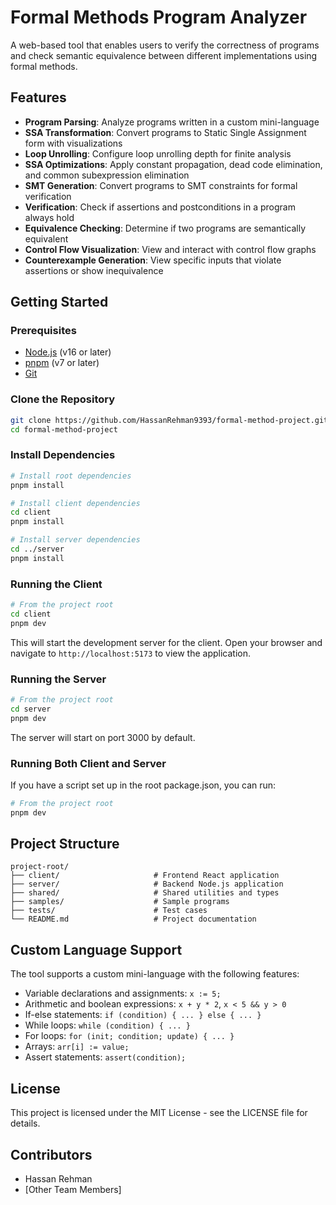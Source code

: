 # Formal Methods Program Analyzer

A web-based tool that enables users to verify the correctness of programs and check semantic equivalence between different implementations using formal methods.

## Features

- **Program Parsing**: Analyze programs written in a custom mini-language
- **SSA Transformation**: Convert programs to Static Single Assignment form with visualizations
- **Loop Unrolling**: Configure loop unrolling depth for finite analysis
- **SSA Optimizations**: Apply constant propagation, dead code elimination, and common subexpression elimination
- **SMT Generation**: Convert programs to SMT constraints for formal verification
- **Verification**: Check if assertions and postconditions in a program always hold
- **Equivalence Checking**: Determine if two programs are semantically equivalent
- **Control Flow Visualization**: View and interact with control flow graphs
- **Counterexample Generation**: View specific inputs that violate assertions or show inequivalence

## Getting Started

### Prerequisites

- [Node.js](https://nodejs.org/) (v16 or later)
- [pnpm](https://pnpm.io/) (v7 or later)
- [Git](https://git-scm.com/)

### Clone the Repository

```bash
git clone https://github.com/HassanRehman9393/formal-method-project.git
cd formal-method-project
```

### Install Dependencies

```bash
# Install root dependencies
pnpm install

# Install client dependencies
cd client
pnpm install

# Install server dependencies
cd ../server
pnpm install
```

### Running the Client

```bash
# From the project root
cd client
pnpm dev
```

This will start the development server for the client. Open your browser and navigate to `http://localhost:5173` to view the application.

### Running the Server

```bash
# From the project root
cd server
pnpm dev
```

The server will start on port 3000 by default.

### Running Both Client and Server

If you have a script set up in the root package.json, you can run:

```bash
# From the project root
pnpm dev
```

## Project Structure

```
project-root/
├── client/                     # Frontend React application
├── server/                     # Backend Node.js application
├── shared/                     # Shared utilities and types
├── samples/                    # Sample programs
├── tests/                      # Test cases
└── README.md                   # Project documentation
```

## Custom Language Support

The tool supports a custom mini-language with the following features:

- Variable declarations and assignments: `x := 5;`
- Arithmetic and boolean expressions: `x + y * 2`, `x < 5 && y > 0`
- If-else statements: `if (condition) { ... } else { ... }`
- While loops: `while (condition) { ... }`
- For loops: `for (init; condition; update) { ... }`
- Arrays: `arr[i] := value;`
- Assert statements: `assert(condition);`

## License

This project is licensed under the MIT License - see the LICENSE file for details.

## Contributors

- Hassan Rehman
- [Other Team Members]
